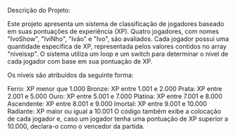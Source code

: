 Descrição do Projeto:

Este projeto apresenta um sistema de classificação de jogadores baseado em suas pontuações de experiência (XP). Quatro jogadores, com nomes "IvoShow", "IviNho", "Ivão" e "Ivo", são avaliados. Cada jogador possui uma quantidade específica de XP, representada pelos valores contidos no array "niveisxp". O sistema utiliza um loop e um switch para determinar o nível de cada jogador com base em sua pontuação de XP.

Os níveis são atribuídos da seguinte forma:

Ferro: XP menor que 1.000
Bronze: XP entre 1.001 e 2.000
Prata: XP entre 2.001 e 5.000
Ouro: XP entre 5.001 e 7.000
Platina: XP entre 7.001 e 8.000
Ascendente: XP entre 8.001 e 9.000
Imortal: XP entre 9.001 e 10.000
Radiante: XP maior ou igual a 10.001
O código também exibe a colocação de cada jogador e, caso um jogador tenha uma pontuação de XP superior a 10.000, declara-o como o vencedor da partida.
